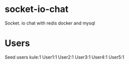 # socket-io-chat
Socket. io chat with redis docker and mysql
# Users 
Seed users
kule:1
User1:1
User2:1
User3:1
User4:1
User5:1
